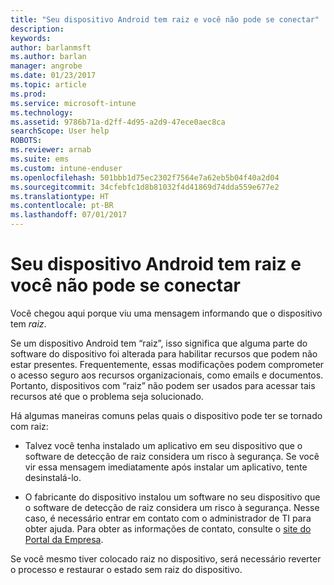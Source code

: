```yaml
---
title: "Seu dispositivo Android tem raiz e você não pode se conectar"
description: 
keywords: 
author: barlanmsft
ms.author: barlan
manager: angrobe
ms.date: 01/23/2017
ms.topic: article
ms.prod: 
ms.service: microsoft-intune
ms.technology: 
ms.assetid: 9786b71a-d2ff-4d95-a2d9-47ece0aec8ca
searchScope: User help
ROBOTS: 
ms.reviewer: arnab
ms.suite: ems
ms.custom: intune-enduser
ms.openlocfilehash: 501bbb1d75ec2302f7564e7a62eb5b04f40a2d04
ms.sourcegitcommit: 34cfebfc1d8b81032f4d41869d74dda559e677e2
ms.translationtype: HT
ms.contentlocale: pt-BR
ms.lasthandoff: 07/01/2017
---
```

# <a name="your-android-device-is-rooted-so-you-cant-connect"></a>Seu dispositivo Android tem raiz e você não pode se conectar

Você chegou aqui porque viu uma mensagem informando que o dispositivo tem _raiz_.

Se um dispositivo Android tem “raiz”, isso significa que alguma parte do software do dispositivo foi alterada para habilitar recursos que podem não estar presentes. Frequentemente, essas modificações podem comprometer o acesso seguro aos recursos organizacionais, como emails e documentos. Portanto, dispositivos com “raiz” não podem ser usados para acessar tais recursos até que o problema seja solucionado.  

Há algumas maneiras comuns pelas quais o dispositivo pode ter se tornado com raiz:

- Talvez você tenha instalado um aplicativo em seu dispositivo que o software de detecção de raiz considera um risco à segurança. Se você vir essa mensagem imediatamente após instalar um aplicativo, tente desinstalá-lo.

- O fabricante do dispositivo instalou um software no seu dispositivo que o software de detecção de raiz considera um risco à segurança. Nesse caso, é necessário entrar em contato com o administrador de TI para obter ajuda. Para obter as informações de contato, consulte o [site do Portal da Empresa](http://portal.manage.microsoft.com).

Se você mesmo tiver colocado raiz no dispositivo, será necessário reverter o processo e restaurar o estado sem raiz do dispositivo.

